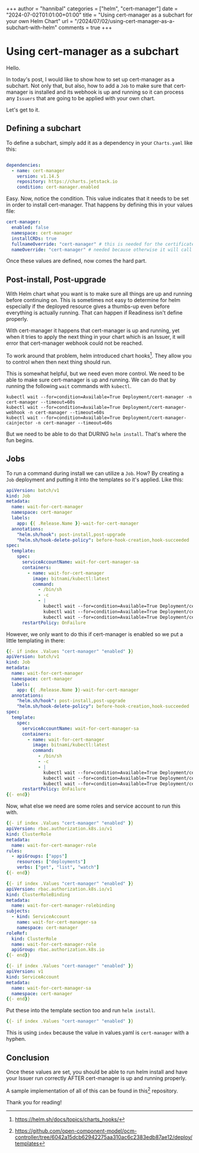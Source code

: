 +++
author = "hannibal"
categories = ["helm", "cert-manager"]
date = "2024-07-02T01:01:00+01:00"
title = "Using cert-manager as a subchart for your own Helm Chart"
url = "/2024/07/02/using-cert-manager-as-a-subchart-with-helm"
comments = true
+++

# Using cert-manager as a subchart

Hello.

In today's post, I would like to show how to set up cert-manager as a subchart. Not only that,
but also, how to add a `Job` to make sure that cert-manager is installed and its webhook is
up and running so it can process any `Issuers` that are going to be applied with your own chart.

Let's get to it.

## Defining a subchart

To define a subchart, simply add it as a dependency in your `Charts.yaml` like this:

```yaml

dependencies:
  - name: cert-manager
    version: v1.14.5
    repository: https://charts.jetstack.io
    condition: cert-manager.enabled
```

Easy. Now, notice the condition. This value indicates that it needs to be set in order to install cert-manager.
That happens by defining this in your values file:

```yaml
cert-manager:
  enabled: false
  namespace: cert-manager
  installCRDs: true
  fullnameOverride: "cert-manager" # this is needed for the certificate issuer to not throw an unknown authority error
  nameOverride: "cert-manager" # needed because otherwise it will call it `certManager`
```

Once these values are defined, now comes the hard part.

## Post-install, Post-upgrade

With Helm chart what you want is to make sure all things are up and running before continuing on. This is sometimes
not easy to determine for helm especially if the deployed resource gives a thumbs-up even before everything is actually
running. That can happen if Readiness isn't define properly.

With cert-manager it happens that cert-manager is up and running, yet when it tries to apply the next thing in your chart
which is an Issuer, it will error that cert-manager webhook could not be reached.

To work around that problem, helm introduced chart hooks[^1]. They allow you to control when then next thing should run.

This is somewhat helpful, but we need even more control. We need to be able to make sure cert-manager is up and running.
We can do that by running the following `wait` commands with `kubectl`.

```
kubectl wait --for=condition=Available=True Deployment/cert-manager -n cert-manager --timeout=60s
kubectl wait --for=condition=Available=True Deployment/cert-manager-webhook -n cert-manager --timeout=60s
kubectl wait --for=condition=Available=True Deployment/cert-manager-cainjector -n cert-manager --timeout=60s
```

But we need to be able to do that DURING `helm install`. That's where the fun begins.

## Jobs

To run a command during install we can utilize a `Job`. How? By creating a `Job` deployment and putting it
into the templates so it's applied. Like this:

```yaml
apiVersion: batch/v1
kind: Job
metadata:
  name: wait-for-cert-manager
  namespace: cert-manager
  labels:
    app: {{ .Release.Name }}-wait-for-cert-manager
  annotations:
    "helm.sh/hook": post-install,post-upgrade
    "helm.sh/hook-delete-policy": before-hook-creation,hook-succeeded
spec:
  template:
    spec:
      serviceAccountName: wait-for-cert-manager-sa
      containers:
        - name: wait-for-cert-manager
          image: bitnami/kubectl:latest
          command:
            - /bin/sh
            - -c
            - |
              kubectl wait --for=condition=Available=True Deployment/cert-manager -n cert-manager --timeout=60s
              kubectl wait --for=condition=Available=True Deployment/cert-manager-webhook -n cert-manager --timeout=60s
              kubectl wait --for=condition=Available=True Deployment/cert-manager-cainjector -n cert-manager --timeout=60s
      restartPolicy: OnFailure
```

However, we only want to do this if cert-manager is enabled so we put a little templating in there:

```yaml
{{- if index .Values "cert-manager" "enabled" }}
apiVersion: batch/v1
kind: Job
metadata:
  name: wait-for-cert-manager
  namespace: cert-manager
  labels:
    app: {{ .Release.Name }}-wait-for-cert-manager
  annotations:
    "helm.sh/hook": post-install,post-upgrade
    "helm.sh/hook-delete-policy": before-hook-creation,hook-succeeded
spec:
  template:
    spec:
      serviceAccountName: wait-for-cert-manager-sa
      containers:
        - name: wait-for-cert-manager
          image: bitnami/kubectl:latest
          command:
            - /bin/sh
            - -c
            - |
              kubectl wait --for=condition=Available=True Deployment/cert-manager -n cert-manager --timeout=60s
              kubectl wait --for=condition=Available=True Deployment/cert-manager-webhook -n cert-manager --timeout=60s
              kubectl wait --for=condition=Available=True Deployment/cert-manager-cainjector -n cert-manager --timeout=60s
      restartPolicy: OnFailure
{{- end}}
```

Now, what else we need are some roles and service account to run this with.

```yaml
{{- if index .Values "cert-manager" "enabled" }}
apiVersion: rbac.authorization.k8s.io/v1
kind: ClusterRole
metadata:
  name: wait-for-cert-manager-role
rules:
  - apiGroups: ["apps"]
    resources: ["deployments"]
    verbs: ["get", "list", "watch"]
{{- end}}
```

```yaml
{{- if index .Values "cert-manager" "enabled" }}
apiVersion: rbac.authorization.k8s.io/v1
kind: ClusterRoleBinding
metadata:
  name: wait-for-cert-manager-rolebinding
subjects:
  - kind: ServiceAccount
    name: wait-for-cert-manager-sa
    namespace: cert-manager
roleRef:
  kind: ClusterRole
  name: wait-for-cert-manager-role
  apiGroup: rbac.authorization.k8s.io
{{- end}}
```

```yaml
{{- if index .Values "cert-manager" "enabled" }}
apiVersion: v1
kind: ServiceAccount
metadata:
  name: wait-for-cert-manager-sa
  namespace: cert-manager
{{- end}}
```

Put these into the template section too and run `helm install`.

```yaml
{{- if index .Values "cert-manager" "enabled" }}
```

This is using `index` because the value in values.yaml is `cert-manager` with a hyphen.

## Conclusion

Once these values are set, you should be able to run helm install and have your Issuer run correctly AFTER
cert-manager is up and running properly.

A sample implementation of all of this can be found in this[^2] repository.

Thank you for reading!


[^1]: https://helm.sh/docs/topics/charts_hooks/
[^2]: https://github.com/open-component-model/ocm-controller/tree/6042a15dcb62942275aa310ac6c2383edb87ae12/deploy/templates